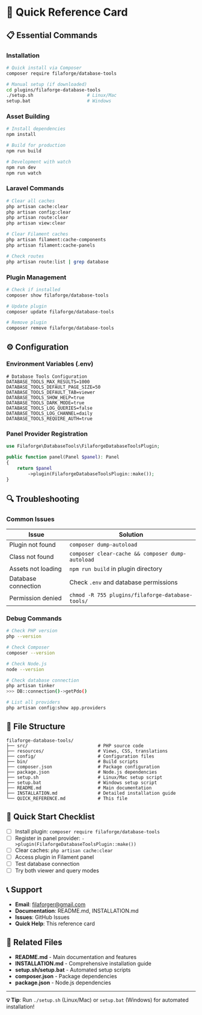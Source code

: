 # 🚀 Quick Reference Card

## 📋 Essential Commands

### Installation
```bash
# Quick install via Composer
composer require filaforge/database-tools

# Manual setup (if downloaded)
cd plugins/filaforge-database-tools
./setup.sh                    # Linux/Mac
setup.bat                     # Windows
```

### Asset Building
```bash
# Install dependencies
npm install

# Build for production
npm run build

# Development with watch
npm run dev
npm run watch
```

### Laravel Commands
```bash
# Clear all caches
php artisan cache:clear
php artisan config:clear
php artisan route:clear
php artisan view:clear

# Clear Filament caches
php artisan filament:cache-components
php artisan filament:cache-panels

# Check routes
php artisan route:list | grep database
```

### Plugin Management
```bash
# Check if installed
composer show filaforge/database-tools

# Update plugin
composer update filaforge/database-tools

# Remove plugin
composer remove filaforge/database-tools
```

## ⚙️ Configuration

### Environment Variables (.env)
```env
# Database Tools Configuration
DATABASE_TOOLS_MAX_RESULTS=1000
DATABASE_TOOLS_DEFAULT_PAGE_SIZE=50
DATABASE_TOOLS_DEFAULT_TAB=viewer
DATABASE_TOOLS_SHOW_HELP=true
DATABASE_TOOLS_DARK_MODE=true
DATABASE_TOOLS_LOG_QUERIES=false
DATABASE_TOOLS_LOG_CHANNEL=daily
DATABASE_TOOLS_REQUIRE_AUTH=true
```

### Panel Provider Registration
```php
use Filaforge\DatabaseTools\FilaforgeDatabaseToolsPlugin;

public function panel(Panel $panel): Panel
{
    return $panel
        ->plugin(FilaforgeDatabaseToolsPlugin::make());
}
```

## 🔍 Troubleshooting

### Common Issues

| Issue | Solution |
|-------|----------|
| Plugin not found | `composer dump-autoload` |
| Class not found | `composer clear-cache && composer dump-autoload` |
| Assets not loading | `npm run build` in plugin directory |
| Database connection | Check `.env` and database permissions |
| Permission denied | `chmod -R 755 plugins/filaforge-database-tools/` |

### Debug Commands
```bash
# Check PHP version
php --version

# Check Composer
composer --version

# Check Node.js
node --version

# Check database connection
php artisan tinker
>>> DB::connection()->getPdo()

# List all providers
php artisan config:show app.providers
```

## 📁 File Structure

```
filaforge-database-tools/
├── src/                          # PHP source code
├── resources/                    # Views, CSS, translations
├── config/                       # Configuration files
├── bin/                          # Build scripts
├── composer.json                 # Package configuration
├── package.json                  # Node.js dependencies
├── setup.sh                      # Linux/Mac setup script
├── setup.bat                     # Windows setup script
├── README.md                     # Main documentation
├── INSTALLATION.md               # Detailed installation guide
└── QUICK_REFERENCE.md            # This file
```

## 🎯 Quick Start Checklist

- [ ] Install plugin: `composer require filaforge/database-tools`
- [ ] Register in panel provider: `->plugin(FilaforgeDatabaseToolsPlugin::make())`
- [ ] Clear caches: `php artisan cache:clear`
- [ ] Access plugin in Filament panel
- [ ] Test database connection
- [ ] Try both viewer and query modes

## 📞 Support

- **Email**: filaforger@gmail.com
- **Documentation**: README.md, INSTALLATION.md
- **Issues**: GitHub Issues
- **Quick Help**: This reference card

## 🔗 Related Files

- **README.md** - Main documentation and features
- **INSTALLATION.md** - Comprehensive installation guide
- **setup.sh/setup.bat** - Automated setup scripts
- **composer.json** - Package dependencies
- **package.json** - Node.js dependencies

---

**💡 Tip**: Run `./setup.sh` (Linux/Mac) or `setup.bat` (Windows) for automated installation!

